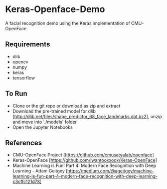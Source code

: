 # Keras-Openface-Demo
A facial recognition demo using the Keras implementation of CMU-OpenFace

## Requirements
* dlib
* opencv
* numpy
* keras
* tensorflow

## To Run
* Clone or the git repo or download as zip and extract
* Download the pre-trained model for dlib [http://dlib.net/files/shape_predictor_68_face_landmarks.dat.bz2], unzip and move into './models' folder
* Open the Jupyter Notebooks
    

## References
* CMU-OpenFace Project [https://github.com/cmusatyalab/openface]
* Keras-OpenFace [https://github.com/iwantooxxoox/Keras-OpenFace]
* Machine Learning is Fun! Part 4: Modern Face Recognition with Deep Learning - Adam Geitgey [https://medium.com/@ageitgey/machine-learning-is-fun-part-4-modern-face-recognition-with-deep-learning-c3cffc121d78]
